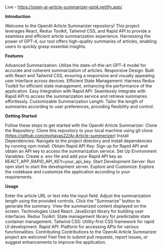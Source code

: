 Live - https://open-ai-article-summarizer-gpt4.netlify.app/

**Introduction**

Welcome to the OpenAI Article Summarizer repository! This project leverages React, Redux Toolkit, Tailwind CSS, and Rapid API to provide a seamless and efficient article summarization experience. Harnessing the power of GPT-4, our tool offers high-quality summaries of articles, enabling users to quickly grasp essential insights.

**Features**

Advanced Summarization: Utilize the state-of-the-art GPT-4 model for accurate and coherent summarization of articles.
Responsive Design: Built with React and Tailwind CSS, ensuring a responsive and visually appealing user interface across devices.
Efficient State Management: Harness Redux Toolkit for efficient state management, enhancing the performance of the application.
Easy Integration with Rapid API: Seamlessly integrate with Rapid API to access the summarization service and retrieve summaries effortlessly.
Customizable Summarization Length: Tailor the length of summaries according to user preferences, providing flexibility and control.

**Getting Started**

Follow these steps to get started with the OpenAI Article Summarizer:
Clone the Repository: Clone this repository to your local machine using git clone (https://github.com/mohayas22/Ai-Article-summerizer)
Install Dependencies: Navigate to the project directory and install dependencies by running npm install.
Obtain Rapid API Key: Sign up for Rapid API and obtain an API key to access the summarization service.
Set Up Environment Variables: Create a .env file and add your Rapid API key as REACT_APP_RAPID_API_KEY=your_api_key.
Start Development Server: Run npm start to start the development server.
Explore and Customize: Explore the codebase and customize the application according to your requirements.

**Usage**

Enter the article URL or text into the input field.
Adjust the summarization length using the provided controls.
Click the "Summarize" button to generate the summary.
View the summarized content displayed on the screen.
Technologies Used
React: JavaScript library for building user interfaces.
Redux Toolkit: State management library for predictable state container management.
Tailwind CSS: Utility-first CSS framework for rapid UI development.
Rapid API: Platform for accessing APIs for various functionalities.
Contributing
Contributions to the OpenAI Article Summarizer project are welcome! Feel free to submit pull requests, report issues, or suggest enhancements to improve the application.
